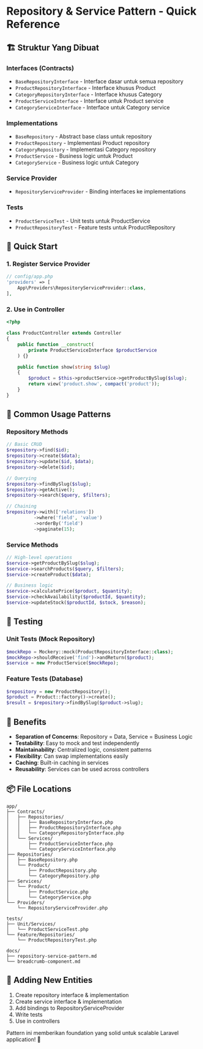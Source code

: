 # Repository & Service Pattern - Quick Reference

## 🏗️ Struktur Yang Dibuat

### Interfaces (Contracts)
- `BaseRepositoryInterface` - Interface dasar untuk semua repository
- `ProductRepositoryInterface` - Interface khusus Product
- `CategoryRepositoryInterface` - Interface khusus Category  
- `ProductServiceInterface` - Interface untuk Product service
- `CategoryServiceInterface` - Interface untuk Category service

### Implementations
- `BaseRepository` - Abstract base class untuk repository
- `ProductRepository` - Implementasi Product repository
- `CategoryRepository` - Implementasi Category repository
- `ProductService` - Business logic untuk Product
- `CategoryService` - Business logic untuk Category

### Service Provider
- `RepositoryServiceProvider` - Binding interfaces ke implementations

### Tests
- `ProductServiceTest` - Unit tests untuk ProductService
- `ProductRepositoryTest` - Feature tests untuk ProductRepository

## 🚀 Quick Start

### 1. Register Service Provider
```php
// config/app.php
'providers' => [
    App\Providers\RepositoryServiceProvider::class,
],
```

### 2. Use in Controller
```php
<?php

class ProductController extends Controller
{
    public function __construct(
        private ProductServiceInterface $productService
    ) {}

    public function show(string $slug)
    {
        $product = $this->productService->getProductBySlug($slug);
        return view('product.show', compact('product'));
    }
}
```

## 📝 Common Usage Patterns

### Repository Methods
```php
// Basic CRUD
$repository->find($id);
$repository->create($data);
$repository->update($id, $data);
$repository->delete($id);

// Querying
$repository->findBySlug($slug);
$repository->getActive();
$repository->search($query, $filters);

// Chaining
$repository->with(['relations'])
          ->where('field', 'value')
          ->orderBy('field')
          ->paginate(15);
```

### Service Methods
```php
// High-level operations
$service->getProductBySlug($slug);
$service->searchProducts($query, $filters);
$service->createProduct($data);

// Business logic
$service->calculatePrice($product, $quantity);
$service->checkAvailability($productId, $quantity);
$service->updateStock($productId, $stock, $reason);
```

## 🧪 Testing

### Unit Tests (Mock Repository)
```php
$mockRepo = Mockery::mock(ProductRepositoryInterface::class);
$mockRepo->shouldReceive('find')->andReturn($product);
$service = new ProductService($mockRepo);
```

### Feature Tests (Database)
```php
$repository = new ProductRepository();
$product = Product::factory()->create();
$result = $repository->findBySlug($product->slug);
```

## 🎯 Benefits

- **Separation of Concerns**: Repository = Data, Service = Business Logic
- **Testability**: Easy to mock and test independently
- **Maintainability**: Centralized logic, consistent patterns
- **Flexibility**: Can swap implementations easily
- **Caching**: Built-in caching in services
- **Reusability**: Services can be used across controllers

## 📦 File Locations

```
app/
├── Contracts/
│   ├── Repositories/
│   │   ├── BaseRepositoryInterface.php
│   │   ├── ProductRepositoryInterface.php
│   │   └── CategoryRepositoryInterface.php
│   └── Services/
│       ├── ProductServiceInterface.php
│       └── CategoryServiceInterface.php
├── Repositories/
│   ├── BaseRepository.php
│   └── Product/
│       ├── ProductRepository.php
│       └── CategoryRepository.php
├── Services/
│   └── Product/
│       ├── ProductService.php
│       └── CategoryService.php
└── Providers/
    └── RepositoryServiceProvider.php

tests/
├── Unit/Services/
│   └── ProductServiceTest.php
└── Feature/Repositories/
    └── ProductRepositoryTest.php

docs/
├── repository-service-pattern.md
└── breadcrumb-component.md
```

## 🔧 Adding New Entities

1. Create repository interface & implementation
2. Create service interface & implementation  
3. Add bindings to RepositoryServiceProvider
4. Write tests
5. Use in controllers

Pattern ini memberikan foundation yang solid untuk scalable Laravel application! 🎉
